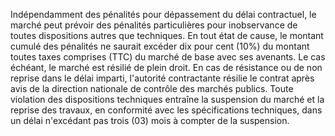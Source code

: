 
Indépendamment des pénalités pour dépassement du délai contractuel, le
marché peut prévoir des pénalités particulières pour inobservance de
toutes dispositions autres que techniques.
En tout état de cause, le montant cumulé des pénalités ne saurait
excéder dix pour cent (10%) du montant toutes taxes comprises (TTC) du
marché de base avec ses avenants. Le cas échéant, le marché est résilié
de plein droit.
En cas de résistance ou de non reprise dans le délai imparti,
l'autorité contractante résilie le contrat après avis de la direction
nationale de contrôle des marchés publics.
Toute violation des dispositions techniques entraîne la suspension du
marché et la reprise des travaux, en conformité avec les spécifications
techniques, dans un délai n'excédant pas trois (03) mois à compter de
la suspension.